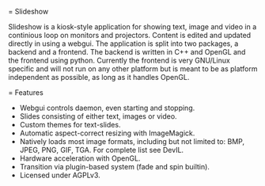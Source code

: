 = Slideshow

Slideshow is a kiosk-style application for showing text, image and video in a continious loop on monitors and projectors. Content is edited and updated directly in using a webgui. The application is split into two packages, a backend and a frontend. The backend is written in C++ and OpenGL and the frontend using python. Currently the frontend is very GNU/Linux specific and will not run on any other platform but is meant to be as platform independent as possible, as long as it handles OpenGL.

= Features

* Webgui controls daemon, even starting and stopping.
* Slides consisting of either text, images or video.
* Custom themes for text-slides.
* Automatic aspect-correct resizing with ​ImageMagick.
* Natively loads most image formats, including but not limited to: BMP, JPEG, PNG, GIF, TGA. For complete list see ​DevIL.
* Hardware acceleration with OpenGL.
* Transition via plugin-based system (fade and spin builtin).
* Licensed under ​AGPLv3.
